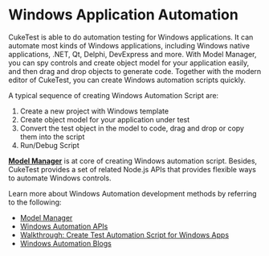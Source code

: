 # Windows Application Automation

CukeTest is able to do automation testing for Windows applications. It can automate most kinds of Windows applications, including Windows native applications, .NET, Qt, Delphi, DevExpress and more. With Model Manager, you can spy controls and create object model for your application easily, and then drag and drop objects to generate code. Together with the modern editor of CukeTest, you can create Windows automation scripts quickly.

A typical sequence of creating Windows Automation Script are:

1. Create a new project with Windows template
2. Create object model for your application under test
3. Convert the test object in the model to code, drag and drop or copy them into the script
4. Run/Debug Script

[**Model Manager**](https://github.com/cuketest/bdd-test-automation-with-cuketest/tree/ebf5a57e99e0b73dfad103a93f3cfd53548a2f0e/model_mgr/index.md) is at core of creating Windows automation script. Besides, CukeTest provides a set of related Node.js APIs that provides flexible ways to automate Windows controls.

Learn more about Windows Automation development methods by referring to the following:

* [Model Manager](https://github.com/cuketest/bdd-test-automation-with-cuketest/tree/ebf5a57e99e0b73dfad103a93f3cfd53548a2f0e/model_mgr/model_index.md)
* [Windows Automation APIs](https://github.com/cuketest/bdd-test-automation-with-cuketest/tree/ebf5a57e99e0b73dfad103a93f3cfd53548a2f0e/node_api/node_index.md)
* [Walkthrough: Create Test Automation Script for Windows Apps](../walk/4_windows.md)
* [Windows Automation Blogs](http://www.leanpro.cn/blogs#windows)

